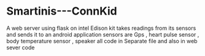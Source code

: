 # Smartinis---ConnKid
A web server using flask on intel Edison kit takes readings from its sensors and sends it to an android application
sensors are Gps , heart pulse sensor , body temperature sensor , speaker 
all code in Separate file and also in web sever code 
